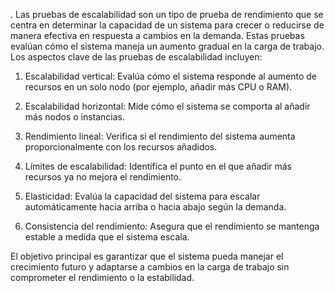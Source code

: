 .
Las pruebas de escalabilidad son un tipo de prueba de rendimiento que se centra en determinar la capacidad de un sistema para crecer o reducirse de manera efectiva en respuesta a cambios en la demanda. Estas pruebas evalúan cómo el sistema maneja un aumento gradual en la carga de trabajo. Los aspectos clave de las pruebas de escalabilidad incluyen:

1. Escalabilidad vertical: Evalúa cómo el sistema responde al aumento de recursos en un solo nodo (por ejemplo, añadir más CPU o RAM).

2. Escalabilidad horizontal: Mide cómo el sistema se comporta al añadir más nodos o instancias.

3. Rendimiento lineal: Verifica si el rendimiento del sistema aumenta proporcionalmente con los recursos añadidos.

4. Límites de escalabilidad: Identifica el punto en el que añadir más recursos ya no mejora el rendimiento.

5. Elasticidad: Evalúa la capacidad del sistema para escalar automáticamente hacia arriba o hacia abajo según la demanda.

6. Consistencia del rendimiento: Asegura que el rendimiento se mantenga estable a medida que el sistema escala.

El objetivo principal es garantizar que el sistema pueda manejar el crecimiento futuro y adaptarse a cambios en la carga de trabajo sin comprometer el rendimiento o la estabilidad.

